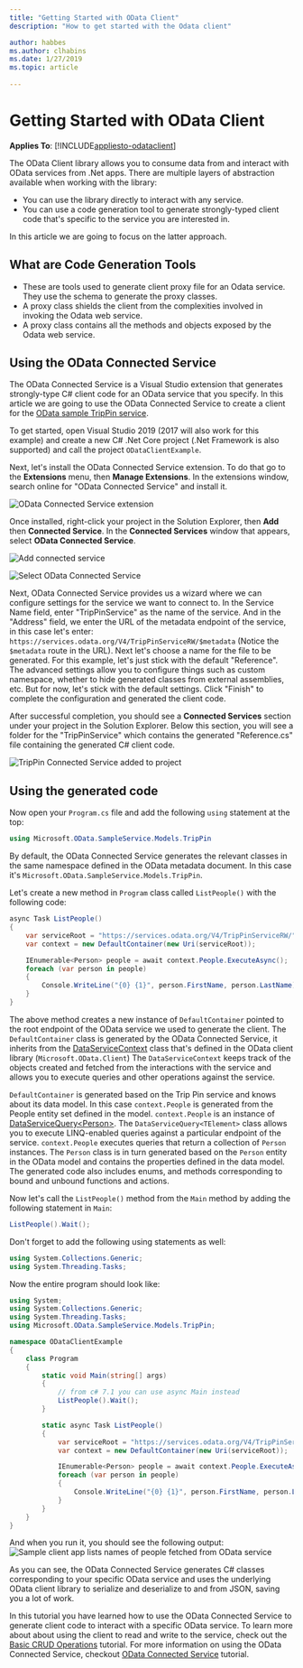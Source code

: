 ```yaml
---
title: "Getting Started with OData Client"
description: "How to get started with the Odata client"

author: habbes
ms.author: clhabins
ms.date: 1/27/2019
ms.topic: article
 
---
```

# Getting Started with OData Client

**Applies To**: [!INCLUDE[appliesto-odataclient](../includes/appliesto-odataclient-v7.md)]

The OData Client library allows you to consume data from and interact with OData services from .Net apps. There are multiple layers of abstraction available when working with the library: 

* You can use the library directly to interact with any service.
* You can use a code generation tool to generate strongly-typed client code that's specific to the service you are interested in.

In this article we are going to focus on the latter approach.

## What are Code Generation Tools
* These are tools used to generate client proxy file for an Odata service. They use the schema to generate the proxy classes.
* A proxy class shields the client from the complexities involved in invoking the Odata web service.
* A proxy class contains all the methods and objects exposed by the Odata web service.

## Using the OData Connected Service

The OData Connected Service is a Visual Studio extension that generates strongly-type C# client code for an OData service that you specify. In this article we are going to use the OData Connected Service to create a client for the [OData sample TripPin service](https://www.odata.org/blog/trippin-new-odata-v4-sample-service/).

To get started, open Visual Studio 2019 (2017 will also work for this example) and create a new C# .Net Core project (.Net Framework is also supported) and call the project `ODataClientExample`.

Next, let's install the OData Connected Service extension. To do that go to the **Extensions** menu, then **Manage Extensions**. In the extensions window, search online for "OData Connected Service" and install it.

![OData Connected Service extension](../assets/2020-03-06-OCS-0-4-0-extension-download.png)


Once installed, right-click your project in the Solution Explorer, then **Add** then **Connected Service**. In the **Connected Services** window that appears, select **OData Connected Service**.

![Add connected service](../assets/2020-03-06-add-connected-service-menu.png)

![Select OData Connected Service](../assets/2020-03-06-connected-services-window-OCS.png)


Next, OData Connected Service provides us a wizard where we can configure settings for the service we want to connect to.  In the Service Name field, enter "TripPinService" as the name of the service. And in the "Address" field, we enter the URL of the metadata endpoint of the service, in this case let's enter: `https://services.odata.org/V4/TripPinServiceRW/$metadata` (Notice the `$metadata` route in the URL). Next let's choose a name for the file to be generated. For this example, let's just stick with the default "Reference". The advanced settings allow you to configure things such as custom namespace, whether to hide generated classes from external assemblies, etc. But for now, let's stick with the default settings. Click "Finish" to complete the configuration and generated the client code.

After successful completion, you should see a **Connected Services** section under your project in the Solution Explorer. Below this section, you will see a folder for the "TripPinService" which contains the generated "Reference.cs" file containing the generated C# client code.

![TripPin Connected Service added to project](../assets/2020-03-06-OCS-added-to-project.png)

## Using the generated code

Now open your `Program.cs` file and add the following `using` statement at the top:

```c#
using Microsoft.OData.SampleService.Models.TripPin
```

By default, the OData Connected Service generates the relevant classes in the same namespace defined in the OData metadata document. In this case it's `Microsoft.OData.SampleService.Models.TripPin`.

Let's create a new method in `Program` class called `ListPeople()` with the following code:

```c#
async Task ListPeople()
{
    var serviceRoot = "https://services.odata.org/V4/TripPinServiceRW/"
    var context = new DefaultContainer(new Uri(serviceRoot));

    IEnumerable<Person> people = await context.People.ExecuteAsync();
    foreach (var person in people)
    {
        Console.WriteLine("{0} {1}", person.FirstName, person.LastName);
    }
}
```

The above method creates a new instance of `DefaultContainer` pointed to the root
endpoint of the OData service we used to generate the client.
The `DefaultContainer` class is generated by the OData Connected Service,
it inherits from the [DataServiceContext](/dotnet/api/microsoft.odata.client.dataservicecontext)
class that's defined in the OData client library (`Microsoft.OData.Client`)
The `DataServiceContext` keeps track of the objects created
and fetched from the interactions with the service and allows you to
execute queries and other operations against the service.

`DefaultContainer` is generated based on the Trip Pin service and knows about
its data model. In this case `context.People` is generated from the People
entity set defined in the model. `context.People` is an instance of
[DataServiceQuery&lt;Person&gt;](/dotnet/api/microsoft.odata.client.dataservicequery-1).
The `DataServiceQuery<TElement>` class allows you to execute LINQ-enabled queries against
a particular endpoint of the service. `context.People` executes queries that return a
collection of `Person` instances.
The `Person` class is in turn generated based on the `Person` entity in the
OData model and contains the properties defined in the data model.
The generated code also includes enums, and methods corresponding to bound and unbound functions and actions.

Now let's call the `ListPeople()` method from the `Main` method by adding the following
statement in `Main`:
```c#
ListPeople().Wait();
```
Don't forget to add the following using statements as well:
```c#
using System.Collections.Generic;
using System.Threading.Tasks;
```

Now the entire program should look like:
```c#
using System;
using System.Collections.Generic;
using System.Threading.Tasks;
using Microsoft.OData.SampleService.Models.TripPin;

namespace ODataClientExample
{
    class Program
    {
        static void Main(string[] args)
        {
            // from c# 7.1 you can use async Main instead
            ListPeople().Wait();
        }

        static async Task ListPeople()
        {
            var serviceRoot = "https://services.odata.org/V4/TripPinServiceRW/";
            var context = new DefaultContainer(new Uri(serviceRoot));

            IEnumerable<Person> people = await context.People.ExecuteAsync();
            foreach (var person in people)
            {
                Console.WriteLine("{0} {1}", person.FirstName, person.LastName);
            }
        }
    }
}
```
And when you run it, you should see the following output:
![Sample client app lists names of people fetched from OData service](../assets/2020-03-06-OCS-sample-program-output.png)

As you can see, the OData Connected Service generates C# classes corresponding to your specific OData service and uses the underlying OData client library to serialize and deserialize to and from JSON, saving you a lot of work.

In this tutorial you have learned how to use the OData Connected Service to generate client code to interact with a specific OData service. To learn more about about using the client to read and write to the service, check out the [Basic CRUD Operations](/odata/client/v7/basic-crud-operations) tutorial.
For more information on using the OData Connected Service, checkout [OData Connected Service](/odata/connectedservice/getting-started) tutorial.
